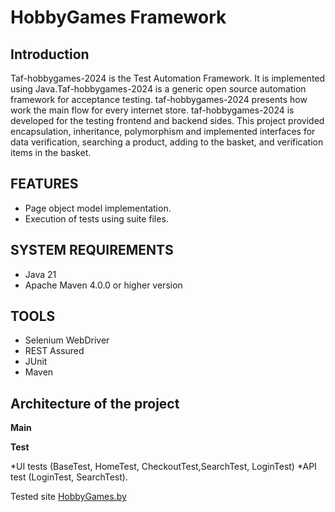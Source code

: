 HobbyGames Framework
====================

Introduction
------------

Taf-hobbygames-2024 is the Test Automation Framework. It is implemented using Java.Taf-hobbygames-2024 is a generic open source
automation framework for acceptance testing.
taf-hobbygames-2024 presents how work the main flow for every internet store.
taf-hobbygames-2024 is developed for the testing frontend and backend sides.
This project provided encapsulation, inheritance, polymorphism  and implemented interfaces for data verification,
searching a product, adding to the basket, and verification items in the basket.

## FEATURES
- Page object model implementation.
- Execution of tests using suite files.

## SYSTEM REQUIREMENTS
- Java 21
- Apache Maven 4.0.0 or higher version

## TOOLS

* Selenium WebDriver
* REST Assured
* JUnit
* Maven

## Architecture of the project

**Main**

**Test**

*UI tests (BaseTest, HomeTest, CheckoutTest,SearchTest, LoginTest)
*API test (LoginTest, SearchTest).


Tested site [HobbyGames.by](https://hobbygames.by//)
